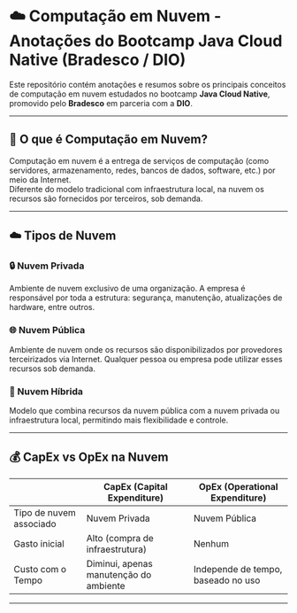 # ☁️ Computação em Nuvem - Anotações do Bootcamp Java Cloud Native (Bradesco / DIO)

Este repositório contém anotações e resumos sobre os principais conceitos de computação em nuvem estudados no bootcamp **Java Cloud Native**, promovido pelo **Bradesco** em parceria com a **DIO**.

---

## 📘 O que é Computação em Nuvem?

Computação em nuvem é a entrega de serviços de computação (como servidores, armazenamento, redes, bancos de dados, software, etc.) por meio da Internet.  
Diferente do modelo tradicional com infraestrutura local, na nuvem os recursos são fornecidos por terceiros, sob demanda.

---

## ☁️ Tipos de Nuvem

### 🔒 Nuvem Privada
Ambiente de nuvem exclusivo de uma organização. A empresa é responsável por toda a estrutura: segurança, manutenção, atualizações de hardware, entre outros.

### 🌐 Nuvem Pública
Ambiente de nuvem onde os recursos são disponibilizados por provedores terceirizados via Internet. Qualquer pessoa ou empresa pode utilizar esses recursos sob demanda.

### 🔁 Nuvem Híbrida
Modelo que combina recursos da nuvem pública com a nuvem privada ou infraestrutura local, permitindo mais flexibilidade e controle.

---

## 💰 CapEx vs OpEx na Nuvem

|                             | CapEx (Capital Expenditure)                  | OpEx (Operational Expenditure)               |
|-----------------------------|----------------------------------------------|----------------------------------------------|
| Tipo de nuvem associado     | Nuvem Privada                                | Nuvem Pública                                |
| Gasto inicial               | Alto (compra de infraestrutura)              | Nenhum                                       |
| Custo com o Tempo           | Diminui, apenas manutenção do ambiente       | Independe de tempo, baseado no uso           |


---
